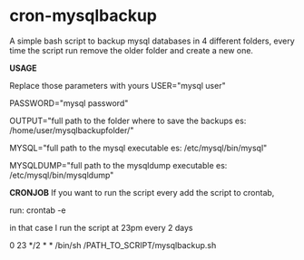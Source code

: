 # cron-mysqlbackup
A simple bash script to backup mysql databases in 4 different folders, every time the script run remove the older folder and create a new one.


<b>USAGE</b>

Replace those parameters with yours
USER="mysql user"

PASSWORD="mysql password"

OUTPUT="full path to the folder where to save the backups es: /home/user/mysqlbackupfolder/"

MYSQL="full path to the mysql executable es: /etc/mysql/bin/mysql"

MYSQLDUMP="full path to the mysqldump executable es: /etc/mysql/bin/mysqldump"

<b>CRONJOB</b>
If you want to run the script every add the script to crontab, 

run: crontab -e

in that case I run the script at 23pm every 2 days

0 23 */2 * * /bin/sh /PATH_TO_SCRIPT/mysqlbackup.sh
